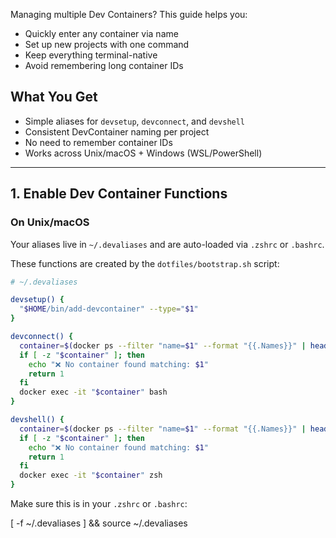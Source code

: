 
Managing multiple Dev Containers? This guide helps you:

- Quickly enter any container via name
- Set up new projects with one command
- Keep everything terminal-native
- Avoid remembering long container IDs

## What You Get

- Simple aliases for `devsetup`, `devconnect`, and `devshell`
- Consistent DevContainer naming per project
- No need to remember container IDs
- Works across Unix/macOS + Windows (WSL/PowerShell)

---

## 1. Enable Dev Container Functions

### On Unix/macOS

Your aliases live in `~/.devaliases` and are auto-loaded via `.zshrc` or `.bashrc`.

These functions are created by the `dotfiles/bootstrap.sh` script:

```bash
# ~/.devaliases

devsetup() {
  "$HOME/bin/add-devcontainer" --type="$1"
}

devconnect() {
  container=$(docker ps --filter "name=$1" --format "{{.Names}}" | head -n 1)
  if [ -z "$container" ]; then
    echo "❌ No container found matching: $1"
    return 1
  fi
  docker exec -it "$container" bash
}

devshell() {
  container=$(docker ps --filter "name=$1" --format "{{.Names}}" | head -n 1)
  if [ -z "$container" ]; then
    echo "❌ No container found matching: $1"
    return 1
  fi
  docker exec -it "$container" zsh
}
```

Make sure this is in your `.zshrc` or `.bashrc`:

[ -f ~/.devaliases ] && source ~/.devaliases
